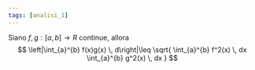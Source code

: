 ```yaml
---
tags: [analisi_1]
---
```

Siano $f,g:[a,b]\to R$ continue, allora 
$$
\left|\int_{a}^{b} f(x)g(x) \, d\right|\leq \sqrt{ \int_{a}^{b} f^2(x) \, dx \int_{a}^{b} g^2(x) \, dx  } 
$$